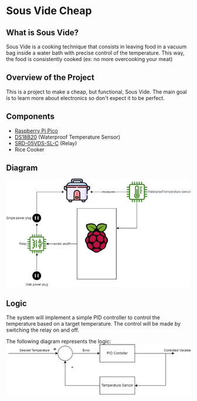 # Sous Vide Cheap

## What is Sous Vide?
Sous Vide is a cooking technique that consists in leaving food in a vacuum bag inside 
a water bath with precise control of the temperature.  This way, the food is consistently cooked (ex: no more overcooking your meat)

## Overview of the Project
This is a project to make a cheap, but functional, Sous Vide. The main goal 
is to learn more about electronics so don't expect it to be perfect.


## Components
* [Raspberry Pi Pico](https://www.raspberrypi.org/products/pico-pi/)
* [DS18B20](https://datasheets.maximintegrated.com/en/ds/DS18B20.pdf) (Waterproof Temperature Sensor)
* [SRD-05VDS-SL-C](https://www.circuitbasics.com/wp-content/uploads/2015/11/SRD-05VDC-SL-C-Datasheet.pdf) (Relay)
* Rice Cooker

## Diagram

![](docs/diagram.png)


## Logic

The system will implement a simple PID controller to control the 
temperature based on a target temperature. The control will be made
by switching the relay on and off.

The following diagram represents the logic:
![](docs/logic_diagram.drawio.png)


